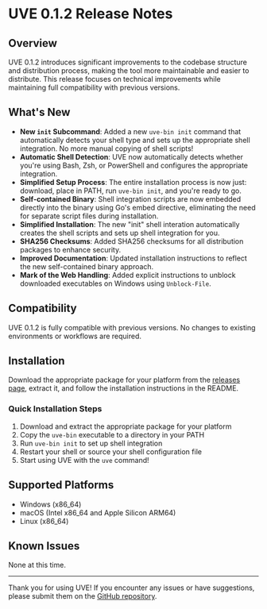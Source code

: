 # UVE 0.1.2 Release Notes

## Overview

UVE 0.1.2 introduces significant improvements to the codebase structure and distribution process, making the tool more maintainable and easier to distribute. This release focuses on technical improvements while maintaining full compatibility with previous versions.

## What's New

- **New `init` Subcommand**: Added a new `uve-bin init` command that automatically detects your shell type and sets up the appropriate shell integration. No more manual copying of shell scripts!
- **Automatic Shell Detection**: UVE now automatically detects whether you're using Bash, Zsh, or PowerShell and configures the appropriate integration.
- **Simplified Setup Process**: The entire installation process is now just: download, place in PATH, run `uve-bin init`, and you're ready to go.
- **Self-contained Binary**: Shell integration scripts are now embedded directly into the binary using Go's embed directive, eliminating the need for separate script files during installation.
- **Simplified Installation**: The new "init" shell interation automatically creates the shell scripts and sets up shell integration for you.
- **SHA256 Checksums**: Added SHA256 checksums for all distribution packages to enhance security.
- **Improved Documentation**: Updated installation instructions to reflect the new self-contained binary approach.
- **Mark of the Web Handling**: Added explicit instructions to unblock downloaded executables on Windows using `Unblock-File`.


## Compatibility

UVE 0.1.2 is fully compatible with previous versions. No changes to existing environments or workflows are required.

## Installation

Download the appropriate package for your platform from the [releases page](https://github.com/robert-mcdermott/uve/releases/tag/v0.1.2), extract it, and follow the installation instructions in the README.

### Quick Installation Steps

1. Download and extract the appropriate package for your platform
2. Copy the `uve-bin` executable to a directory in your PATH
3. Run `uve-bin init` to set up shell integration
4. Restart your shell or source your shell configuration file
5. Start using UVE with the `uve` command!

## Supported Platforms

- Windows (x86_64)
- macOS (Intel x86_64 and Apple Silicon ARM64)
- Linux (x86_64)

## Known Issues

None at this time.

---

Thank you for using UVE! If you encounter any issues or have suggestions, please submit them on the [GitHub repository](https://github.com/robert-mcdermott/uve/issues). 